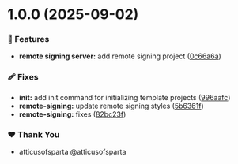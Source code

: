 # 1.0.0 (2025-09-02)

### 🚀 Features

- **remote signing server:** add remote signing project ([0c66a6a](https://github.com/the-permaweb-harlequin/harlequin-toolkit/commit/0c66a6a))

### 🩹 Fixes

- **init:** add init command for initializing template projects ([996aafc](https://github.com/the-permaweb-harlequin/harlequin-toolkit/commit/996aafc))
- **remote-signing:** update remote signing styles ([5b6361f](https://github.com/the-permaweb-harlequin/harlequin-toolkit/commit/5b6361f))
- **remote-signing:** fixes ([82bc23f](https://github.com/the-permaweb-harlequin/harlequin-toolkit/commit/82bc23f))

### ❤️ Thank You

- atticusofsparta @atticusofsparta
